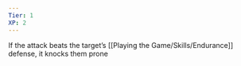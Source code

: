 ```yaml
---
Tier: 1
XP: 2
---
```


If the attack beats the target’s [[Playing the Game/Skills/Endurance]] defense, it knocks them prone